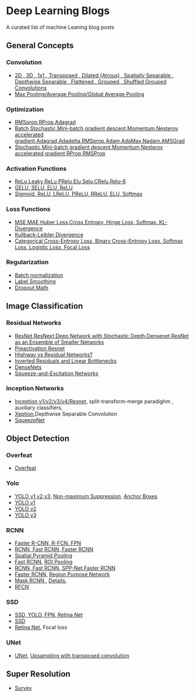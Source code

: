 # Deep Learning Blogs

A curated list of machine Leaning blog posts 


## General Concepts

### Convolution

* [2D , 3D , 1x1 , Transposed , Dilated (Atrous) , Spatially Separable , Depthwise Separable , Flattened , Grouped , Shuffled Grouped Convolutions](https://towardsdatascience.com/a-comprehensive-introduction-to-different-types-of-convolutions-in-deep-learning-669281e58215)  
* [Max Pooling/Average Pooling/Global Average Pooling](https://machinelearningmastery.com/pooling-layers-for-convolutional-neural-networks/) 

### Optimization

* [RMSprop,RProp,Adagrad](https://towardsdatascience.com/understanding-rmsprop-faster-neural-network-learning-62e116fcf29a)
* [Batch,Stochastic,Mini-batch gradient descent,Momentum,Nesterov accelerated gradient,Adagrad,Adadelta,RMSprop,Adam,AdaMax,Nadam,AMSGrad](https://ruder.io/optimizing-gradient-descent/index.html#nesterovacceleratedgradient)
* [Stochastic,Mini-batch gradient descent,Momentum,Nesterov accelerated gradient,RProp,RMSProp](http://www.cs.toronto.edu/~tijmen/csc321/slides/lecture_slides_lec6.pdf) 

### Activation Functions

* [ReLu,Leaky ReLu,PRelu,Elu,Selu,CRelu,Relu-6](https://medium.com/@danqing/a-practical-guide-to-relu-b83ca804f1f7)
* [GELU, SELU, ELU, ReLU](https://mlfromscratch.com/activation-functions-explained/)
* [Sigmoid, ReLU, LReLU, PReLU, RReLU, ELU, Softmax](http://laid.delanover.com/activation-functions-in-deep-learning-sigmoid-relu-lrelu-prelu-rrelu-elu-softmax/)

### Loss Functions
* [MSE,MAE,Huber Loss,Cross Entropy, Hinge Loss, Softmax,  KL-Divergence](https://www.analyticsvidhya.com/blog/2019/08/detailed-guide-7-loss-functions-machine-learning-python-code/)
* [Kullback-Leibler Divergence](https://www.countbayesie.com/blog/2017/5/9/kullback-leibler-divergence-explained) 
* [Categorical Cross-Entropy Loss, Binary Cross-Entropy Loss, Softmax Loss, Logistic Loss, Focal Loss](https://gombru.github.io/2018/05/23/cross_entropy_loss/)

<a name="github-tutorials" />

### Regularization

* [Batch normalization](https://towardsdatascience.com/batch-normalization-in-neural-networks-1ac91516821c) 
* [Label Smoothing](https://towardsdatascience.com/label-smoothing-making-model-robust-to-incorrect-labels-2fae037ffbd0) 
* [Dropout Math](https://towardsdatascience.com/simplified-math-behind-dropout-in-deep-learning-6d50f3f47275)
## Image Classification

### Residual Networks

* [ResNet,ResNext,Deep Network with Stochastic Depth,Densenet,ResNet as an Ensemble of Smaller Networks](https://towardsdatascience.com/an-overview-of-resnet-and-its-variants-5281e2f56035)
* [Preactivation Resnet](https://towardsdatascience.com/resnet-with-identity-mapping-over-1000-layers-reached-image-classification-bb50a42af03e)
* [Highway vs Residual Networks?](https://www.quora.com/What-are-the-differences-between-Highway-Networks-and-Deep-Residual-Learning)
* [Inverted Residuals and Linear Bottlenecks](https://towardsdatascience.com/mobilenetv2-inverted-residuals-and-linear-bottlenecks-8a4362f4ffd5)
* [DenseNets](https://towardsdatascience.com/understanding-and-visualizing-densenets-7f688092391a)
* [Squeeze-and-Excitation Networks](https://towardsdatascience.com/squeeze-and-excitation-networks-9ef5e71eacd7)

### Inception Networks

* [Inception v1/v2/v3/v4/Resnet](https://towardsdatascience.com/a-simple-guide-to-the-versions-of-the-inception-network-7fc52b863202), split-transform-merge paradighm , auxiliary classifiers, 
* [Xeption](https://towardsdatascience.com/review-xception-with-depthwise-separable-convolution-better-than-inception-v3-image-dc967dd42568),Depthwise Separable Convolution
* [SqueezeNet](https://towardsdatascience.com/review-squeezenet-image-classification-e7414825581a)


## Object Detection


### Overfeat
* [Overfeat](https://towardsdatascience.com/object-localization-in-overfeat-5bb2f7328b62)

### Yolo
* [YOLO v1,v2,v3](https://medium.com/@jonathan_hui/real-time-object-detection-with-yolo-yolov2-28b1b93e2088), [Non-maximum Suppression](https://towardsdatascience.com/non-maximum-suppression-nms-93ce178e177c), [Anchor Boxes](https://www.mathworks.com/help/vision/ug/anchor-boxes-for-object-detection.html)
* [YOLO v1](https://hackernoon.com/understanding-yolo-f5a74bbc7967)
* [YOLO v2](https://medium.com/@y1017c121y/how-does-yolov2-work-daaaa967c5f7)
* [YOLO v3](https://towardsdatascience.com/yolo-v3-object-detection-53fb7d3bfe6b)

### RCNN
* [Faster R-CNN, R-FCN, FPN](https://medium.com/@jonathan_hui/what-do-we-learn-from-region-based-object-detectors-faster-r-cnn-r-fcn-fpn-7e354377a7c9)
* [RCNN, Fast RCNN, Faster RCNN](https://towardsdatascience.com/r-cnn-fast-r-cnn-faster-r-cnn-yolo-object-detection-algorithms-36d53571365e)
* [Spatial Pyramid Pooling](https://medium.com/coinmonks/review-sppnet-1st-runner-up-object-detection-2nd-runner-up-image-classification-in-ilsvrc-906da3753679)
* [Fast RCNN](https://towardsdatascience.com/fast-r-cnn-for-object-detection-a-technical-summary-a0ff94faa022), [ROI Pooling](https://deepsense.ai/region-of-interest-pooling-explained/)
* [RCNN, Fast RCNN, SPP-Net,Faster RCNN](https://slideplayer.com/slide/13427815/)
* [Faster RCNN](https://medium.com/@smallfishbigsea/faster-r-cnn-explained-864d4fb7e3f8), [Region Purpose Network](https://www.quora.com/How-does-the-region-proposal-network-RPN-in-Faster-R-CNN-work)
* [Mask RCNN ](https://medium.com/@tibastar/mask-r-cnn-d69aa596761f ), [Details](https://medium.com/@fractaldle/mask-r-cnn-unmasked-c029aa2f1296), 
* [RFCN](https://medium.com/@jonathan_hui/understanding-region-based-fully-convolutional-networks-r-fcn-for-object-detection-828316f07c99)

### SSD
* [SSD, YOLO, FPN, Retina Net](https://medium.com/@jonathan_hui/what-do-we-learn-from-single-shot-object-detectors-ssd-yolo-fpn-focal-loss-3888677c5f4d)
* [SSD](https://medium.com/inveterate-learner/real-time-object-detection-part-1-understanding-ssd-65797a5e675b)
* [Retina Net](https://towardsdatascience.com/retinanet-how-focal-loss-fixes-single-shot-detection-cb320e3bb0de), Focal loss

### UNet
* [UNet](https://towardsdatascience.com/understanding-semantic-segmentation-with-unet-6be4f42d4b47), [Upsampling with transposed convolution](https://medium.com/activating-robotic-minds/up-sampling-with-transposed-convolution-9ae4f2df52d0)

## Super Resolution
* [Survey](https://medium.com/beyondminds/an-introduction-to-super-resolution-using-deep-learning-f60aff9a499d)
